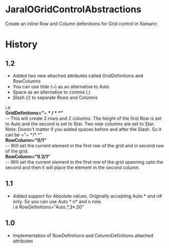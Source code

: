 # JaraIOGridControlAbstractions
Create an inline Row and Column defenitions for Grid control in Xamarin

# History
## 1.2
* Added two new attached attributes called GridDefinitions and RowColumns
* You can use tilde (~) as an alternative to Auto
* Space as an alternative to comma (,)
* Slash (/) to separate Rows and Columns

i.e  
**GridDefinitions="~ \* / \* \*"**  
-- This will create 2 rows and 2 columns. The height of the first Row is set to Auto and the second is set to Star. Two new columns are set to Star. Note: Doesn't matter if you added spaces before and after the Slash. So it can be ="~ \*/\* \*"  
**RowColumn="0/1"**  
-- Will set the current element in the first row of the grid and in second row of the grid.  
**RowColumn="0 2/1"**  
-- Will set the current element in the first row of the grid spanning upto the second and then it will place the element in the second column.

## 1.1
* Added support for Absolute values. Originally accepting Auto * and n# only. So you can use Auto * n* and n now.  
i.e RowDefinitions="Auto,\*,3*,50"

## 1.0
* Implementation of RowDefinitions and ColumnDefinitions attached attributes

